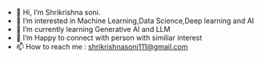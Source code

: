 - 👋 Hi, I’m Shrikrishna soni.
- 👀 I’m interested in Machine Learning,Data Science,Deep learning and AI
- 🌱 I’m currently learning Generative AI and LLM
- 💞️ I’m Happy to connect with person with similiar interest
- 📫 How to reach me : shrikrishnasoni111@gmail.com

<!---
zuno10/zuno10 is a ✨ special ✨ repository because its `README.md` (this file) appears on your GitHub profile.
You can click the Preview link to take a look at your changes.
--->

